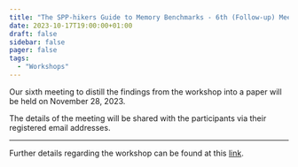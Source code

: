 ```yaml
---
title: "The SPP-hikers Guide to Memory Benchmarks - 6th (Follow-up) Meeting"
date: 2023-10-17T19:00:00+01:00
draft: false
sidebar: false
pager: false
tags:
  - "Workshops"
---
```


Our sixth meeting to distill the findings from the workshop into a paper will be held on November 28, 2023.

The details of the meeting will be shared with the participants via their registered email addresses.

---

Further details regarding the workshop can be found at this [link](/posts/mini-workshop_2023).
